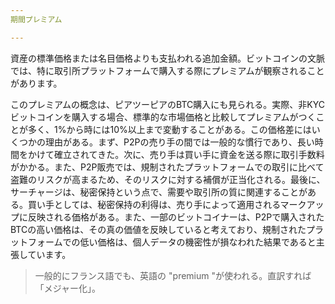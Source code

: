 ```yaml
---
期間プレミアム

---
```

資産の標準価格または名目価格よりも支払われる追加金額。ビットコインの文脈では、特に取引所プラットフォームで購入する際にプレミアムが観察されることがあります。

このプレミアムの概念は、ピアツーピアのBTC購入にも見られる。実際、非KYCビットコインを購入する場合、標準的な市場価格と比較してプレミアムがつくことが多く、1%から時には10%以上まで変動することがある。この価格差にはいくつかの理由がある。まず、P2Pの売り手の間では一般的な慣行であり、長い時間をかけて確立されてきた。次に、売り手は買い手に資金を送る際に取引手数料がかかる。また、P2P販売では、規制されたプラットフォームでの取引に比べて盗難のリスクが高まるため、そのリスクに対する補償が正当化される。最後に、サーチャージは、秘密保持という点で、需要や取引所の質に関連することがある。買い手としては、秘密保持の利得は、売り手によって適用されるマークアップに反映される価格がある。また、一部のビットコイナーは、P2Pで購入されたBTCの高い価格は、その真の価値を反映していると考えており、規制されたプラットフォームでの低い価格は、個人データの機密性が損なわれた結果であると主張しています。

> 一般的にフランス語でも、英語の "premium "が使われる。直訳すれば「メジャー化」。